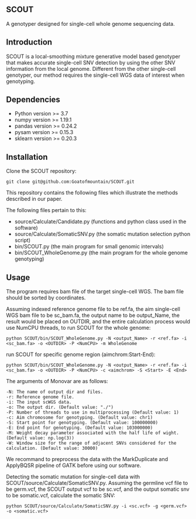 ## SCOUT ##
A genotyper designed for single-cell whole genome sequencing data.

## Introduction ##
SCOUT is a local-smoothing mixture generative model based genotyper that makes
accurate single-cell SNV detection by using the other SNV information from the
local genome. Different from the other single-cell genotyper, our method requires
the single-cell WGS data of interest when genotyping.

## Dependencies ##
- Python version >= 3.7
- numpy version >= 1.19.1
- pandas version >= 0.24.2
- pysam version >= 0.15.3
- sklearn version >= 0.20.3

## Installation ##
Clone the SCOUT repository:
```
git clone git@github.com:Goatofmountain/SCOUT.git
```

This repository contains the following files which illustrate the methods described in our paper.

The following files pertain to this:

- source/Calculate/Candidate.py (functions and python class used in the software)
- source/Calculate/SomaticSNV.py (the somatic mutation selection python script)
- bin/SCOUT.py (the main program for small genomic intervals)
- bin/SCOUT_WholeGenome.py (the main program for the whole genome genotyping)

## Usage ##
The program requires bam file of the target single-cell WGS. The bam file should be sorted by coordinates.


Assuming indexed reference genome file to be ref.fa, the aim single-cell WGS bam file to be sc_bam.fa,
the output name to be output_Name, the result would be placed on OUTDIR, and the entire calculation
process would use NumCPU threads, to run SCOUT for the whole genome:

```
python SCOUT/bin/SCOUT_WholeGenome.py -N <output_Name> -r <ref.fa> -i <sc_bam.fa> -o <OUTDIR> -P <NumCPU> -m WholeGenome
```
run SCOUT for specific genome region (aimchrom:Start-End):
```
python SCOUT/bin/SCOUT_WholeGenome.py -N <output_Name> -r <ref.fa> -i <sc_bam.fa> -o <OUTDIR> -P <NumCPU> -c <aimchrom> -S <Start> -E <End>
```
The arguments of Monovar are as follows:
```
-N: The name of output dir and files.
-r: Reference genome file.
-i: The input scWGS data.
-o: The output dir. (Default value: "./")
-P: Number of threads to use in multiprocessing (Default value: 1)
-c: Aim chromosome for genotyping. (Default value: chr1)
-S: Start point for genotyping. (Default value: 100000000)
-E: End point for genotyping. (Default value: 103000000)
-M: Weight decay parameter associated with the half life of wight. (Default value: np.log(3))
-W: Window size for the range of adjacent SNVs considered for the calculation. (Default value: 30000)
```

We recommand to preprocess the data with the MarkDuplicate and ApplyBQSR pipeline of GATK before using our
software.

Detecting the somatic mutation for single-cell data with SCOUT/source/Calculate/SomaticSNV.py.
Assuming the germline vcf file to be germ.vcf, the SCOUT output vcf to be sc.vcf, and the output
somatic snv to be somatic.vcf, calculate the somatic SNV:
```
python SCOUT/source/Calculate/SomaticSNV.py -i <sc.vcf> -g <germ.vcf> -o <somatic.vcf>
```
